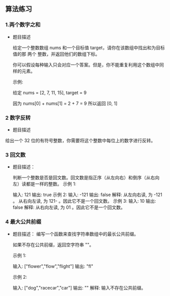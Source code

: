 ## 算法练习

### 1.两个数字之和

* 题目描述

  给定一个整数数组 nums 和一个目标值 target，请你在该数组中找出和为目标值的那 两个 整数，并返回他们的数组下标。

  你可以假设每种输入只会对应一个答案。但是，你不能重复利用这个数组中同样的元素。

  示例:

  给定 nums = [2, 7, 11, 15], target = 9

  因为 nums[0] + nums[1] = 2 + 7 = 9
  所以返回 [0, 1]
  
### 2 数字反转

 * 题目描述
  
  给出一个 32 位的有符号整数，你需要将这个整数中每位上的数字进行反转。
  
 ### 3 回文数

 * 题目描述：

    判断一个整数是否是回文数。回文数是指正序（从左向右）和倒序（从右向左）读都是一样的整数。
    示例 1:
   
    输入: 121
    输出: true
    示例 2:
    输入: -121
    输出: false
    解释: 从左向右读, 为 -121 。 从右向左读, 为 121- 。因此它不是一个回文数。
    示例 3:
    输入: 10
    输出: false
    解释: 从右向左读, 为 01 。因此它不是一个回文数。

### 4 最大公共前缀
  * 题目描述：
  编写一个函数来查找字符串数组中的最长公共前缀。

    如果不存在公共前缀，返回空字符串 ""。

    示例 1:

    输入: ["flower","flow","flight"]
    输出: "fl"

    示例 2:

    输入: ["dog","racecar","car"]
    输出: ""
    解释: 输入不存在公共前缀。


